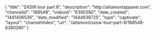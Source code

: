 {
    "title": "SXSW tour part 8",
    "description": "http:\/\/altamontapparel.com",
    "channelid": "168548",
    "videoid": "6390280",
    "date_created": "1441406536",
    "date_modified": "1444939725",
    "type": "captivate",
    "layout": "channelVideo",
    "url": "\/altamont\/sxsw-tour-part-8\/168548-6390280"
}